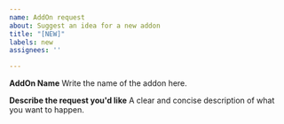 ```yaml
---
name: AddOn request
about: Suggest an idea for a new addon
title: "[NEW]"
labels: new
assignees: ''

---
```


**AddOn Name**
Write the name of the addon here.

**Describe the request you'd like**
A clear and concise description of what you want to happen.
